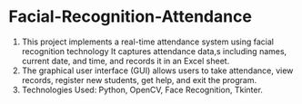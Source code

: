 # Facial-Recognition-Attendance
1) This project implements a real-time attendance system using facial recognition technology It captures attendance 
data,s including names, current date, and time, and records it in an Excel sheet.
2) The graphical user interface (GUI) allows users to take attendance, view records, register new students, get help, and 
exit the program.
3) Technologies Used: Python, OpenCV, Face Recognition, Tkinter.

